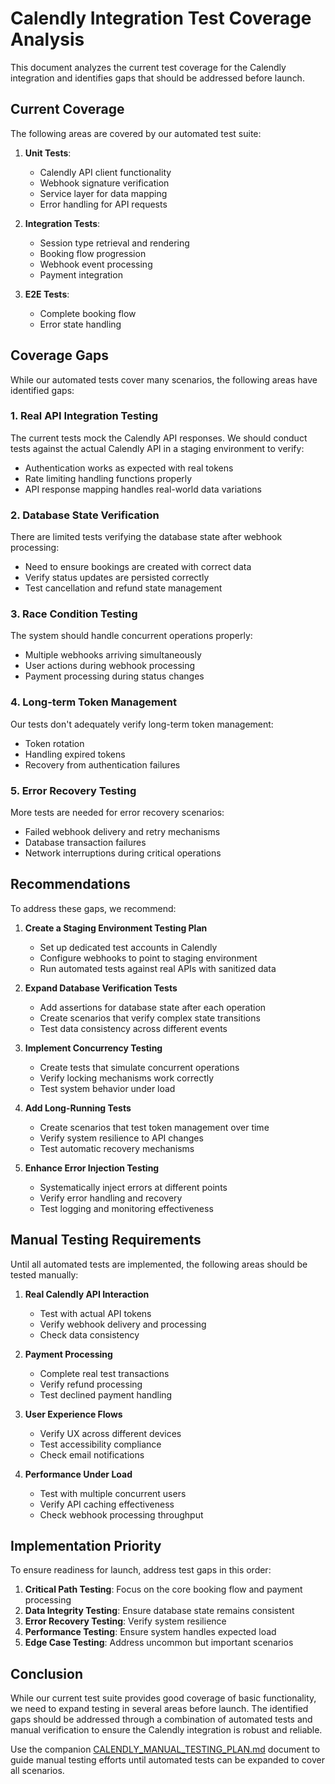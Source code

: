 # Calendly Integration Test Coverage Analysis

This document analyzes the current test coverage for the Calendly integration and identifies gaps that should be addressed before launch.

## Current Coverage

The following areas are covered by our automated test suite:

1. **Unit Tests**:
   - Calendly API client functionality
   - Webhook signature verification
   - Service layer for data mapping
   - Error handling for API requests

2. **Integration Tests**:
   - Session type retrieval and rendering
   - Booking flow progression
   - Webhook event processing
   - Payment integration

3. **E2E Tests**:
   - Complete booking flow
   - Error state handling

## Coverage Gaps

While our automated tests cover many scenarios, the following areas have identified gaps:

### 1. Real API Integration Testing

The current tests mock the Calendly API responses. We should conduct tests against the actual Calendly API in a staging environment to verify:

- Authentication works as expected with real tokens
- Rate limiting handling functions properly
- API response mapping handles real-world data variations

### 2. Database State Verification

There are limited tests verifying the database state after webhook processing:

- Need to ensure bookings are created with correct data
- Verify status updates are persisted correctly
- Test cancellation and refund state management

### 3. Race Condition Testing

The system should handle concurrent operations properly:

- Multiple webhooks arriving simultaneously
- User actions during webhook processing
- Payment processing during status changes

### 4. Long-term Token Management

Our tests don't adequately verify long-term token management:

- Token rotation
- Handling expired tokens
- Recovery from authentication failures

### 5. Error Recovery Testing

More tests are needed for error recovery scenarios:

- Failed webhook delivery and retry mechanisms
- Database transaction failures
- Network interruptions during critical operations

## Recommendations

To address these gaps, we recommend:

1. **Create a Staging Environment Testing Plan**
   - Set up dedicated test accounts in Calendly
   - Configure webhooks to point to staging environment
   - Run automated tests against real APIs with sanitized data

2. **Expand Database Verification Tests**
   - Add assertions for database state after each operation
   - Create scenarios that verify complex state transitions
   - Test data consistency across different events

3. **Implement Concurrency Testing**
   - Create tests that simulate concurrent operations
   - Verify locking mechanisms work correctly
   - Test system behavior under load

4. **Add Long-Running Tests**
   - Create scenarios that test token management over time
   - Verify system resilience to API changes
   - Test automatic recovery mechanisms

5. **Enhance Error Injection Testing**
   - Systematically inject errors at different points
   - Verify error handling and recovery
   - Test logging and monitoring effectiveness

## Manual Testing Requirements

Until all automated tests are implemented, the following areas should be tested manually:

1. **Real Calendly API Interaction**
   - Test with actual API tokens
   - Verify webhook delivery and processing
   - Check data consistency

2. **Payment Processing**
   - Complete real test transactions
   - Verify refund processing
   - Test declined payment handling

3. **User Experience Flows**
   - Verify UX across different devices
   - Test accessibility compliance
   - Check email notifications

4. **Performance Under Load**
   - Test with multiple concurrent users
   - Verify API caching effectiveness
   - Check webhook processing throughput

## Implementation Priority

To ensure readiness for launch, address test gaps in this order:

1. **Critical Path Testing**: Focus on the core booking flow and payment processing
2. **Data Integrity Testing**: Ensure database state remains consistent
3. **Error Recovery Testing**: Verify system resilience
4. **Performance Testing**: Ensure system handles expected load
5. **Edge Case Testing**: Address uncommon but important scenarios

## Conclusion

While our current test suite provides good coverage of basic functionality, we need to expand testing in several areas before launch. The identified gaps should be addressed through a combination of automated tests and manual verification to ensure the Calendly integration is robust and reliable.

Use the companion [CALENDLY_MANUAL_TESTING_PLAN.md](./CALENDLY_MANUAL_TESTING_PLAN.md) document to guide manual testing efforts until automated tests can be expanded to cover all scenarios.